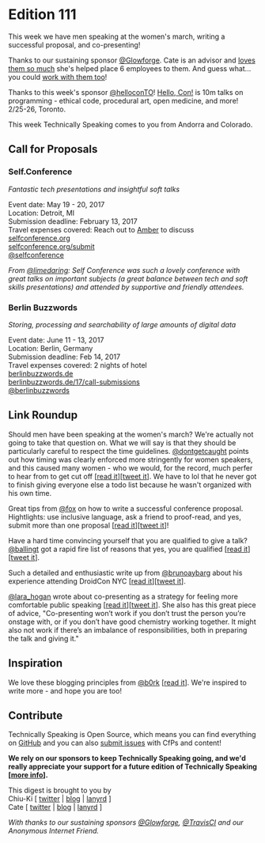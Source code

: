 # Edition 111

This week we have men speaking at the women's march, writing a successful proposal, and co-presenting!

Thanks to our sustaining sponsor [@Glowforge](http://twitter.com/glowforge). Cate is an advisor and [loves them so much](https://cate.blog/2015/10/21/lasers-and-practical-skills/) she's helped place 6 employees to them. And guess what... you could [work with them too](https://glowforge.com/jobs/)!

Thanks to this week's sponsor [@helloconTO](http://twitter.com/helloconTO)! [Hello, Con!](http://hellocon.net) is 10m talks on programming - ethical code, procedural art, open medicine, and more! 2/25-26, Toronto.

This week Technically Speaking comes to you from Andorra and Colorado.


## Call for Proposals

### Self.Conference
*Fantastic tech presentations and insightful soft talks*

Event date: May 19 - 20, 2017  
Location: Detroit, MI  
Submission deadline: February 13, 2017  
Travel expenses covered:  Reach out to [Amber](mailto:amber@selfconference.org) to discuss  
[selfconference.org](http://selfconference.org/)  
[selfconference.org/submit](http://selfconference.org/submit)  
[@selfconference](https://twitter.com/selfconference)

*From [@limedaring](https://twitter.com/limedaring): Self Conference was such a lovely conference with great talks on important subjects (a great balance between tech and soft skills presentations) and attended by supportive and friendly attendees.*

### Berlin Buzzwords
*Storing, processing and searchability of large amounts of digital data*

Event date: June 11 - 13, 2017  
Location: Berlin, Germany  
Submission deadline: Feb 14, 2017  
Travel expenses covered: 2 nights of hotel  
[berlinbuzzwords.de](https://berlinbuzzwords.de/)  
[berlinbuzzwords.de/17/call-submissions](https://berlinbuzzwords.de/17/call-submissions)  
[@berlinbuzzwords](https://twitter.com/berlinbuzzwords)


## Link Roundup

Should men have been speaking at the women's march? We're actually not going to take that question on. What we will say is that they should be particularly careful to respect the time guidelines. [@dontgetcaught](http://twitter.com/dontgetcaught) points out how timing was clearly enforced more stringently for women speakers, and this caused many women - who we would, for the record, much perfer to hear from to get cut off [[read it](http://eloquentwoman.blogspot.com/2017/01/when-man-hogs-mic-at-the-womens-march.html)][[tweet it](https://twitter.com/home?status=When%20a%20man%20hogs%20the%20mic%20at%20the%20the%20Women%27s%20March%20on%20Washington%20by%20%40dontgetcaught%20http%3A//eloquentwoman.blogspot.com/2017/01/when-man-hogs-mic-at-the-womens-march.html%20via%20%40techspeakdigest)]. We have to lol that he never got to finish giving everyone else a todo list because he wasn't organized with his own time.

Great tips from [@fox](https://twitter.com/fox) on how to write a successful conference proposal. Hightlights: use inclusive language, ask a friend to proof-read, and yes, submit more than one proposal [[read it](https://medium.com/@fox/how-to-write-a-successful-conference-proposal-4461509d3e32#.ejc9c7ryy)][[tweet it](https://twitter.com/home?status=How%20to%20write%20a%20successful%20conference%20proposal%20by%20%40fox%20https%3A//medium.com/%40fox/how-to-write-a-successful-conference-proposal-4461509d3e32%23.ejc9c7ryy%20via%20%40techspeakdigest)]!

Have a hard time convincing yourself that you are qualified to give a talk? [@ballingt](https://twitter.com/ballingt/) got a rapid fire list of reasons that yes, you are qualified [[read it](http://ballingt.com/wanna-do-a-talk)][[tweet it](https://twitter.com/home?status=Who%20am%20I%20to%20give%20this%20talk?%20by%20%40ballingt%20http%3A//ballingt.com/wanna-do-a-talk%20via%20%40techspeakdigest)].

Such a detailed and enthusiastic write up from [@brunoaybarg](http://twitter.com/brunoaybarg) about his experience attending DroidCon NYC [[read it](https://medium.com/@bruno.aybar/my-journey-to-droidcon-d1e0e78467dd)][[tweet it](https://twitter.com/home?status=My%20journey%20to%20Droidcon%20by%20%40brunoaybarg%20https%3A//medium.com/%40bruno.aybar/my-journey-to-droidcon-d1e0e78467dd%20via%20%40techspeakdigest)].

[@lara_hogan](http://twitter.com/lara_hogan) wrote about co-presenting as a strategy for feeling more comfortable public speaking [[read it](https://24ways.org/2016/public-speaking-with-a-buddy/)][[tweet it](https://twitter.com/home?status=Public%20Speaking%20with%20a%20Buddy%20by%20%40lara_hogan%20https%3A//24ways.org/2016/public-speaking-with-a-buddy/%20via%20%40techspeakdigest)]. She also has this great piece of advice, "Co-presenting won’t work if you don’t trust the person you’re onstage with, or if you don’t have good chemistry working together. It might also not work if there’s an imbalance of responsibilities, both in preparing the talk and giving it."

## Inspiration

We love these blogging principles from [@b0rk](http://twitter.com/b0rk) [[read it](https://twitter.com/b0rk/status/823183090554126336)]. We're inspired to write more - and hope you are too!  

## Contribute

Technically Speaking is Open Source, which means you can find everything on [GitHub](https://github.com/catehstn/technically-speaking/) and you can also [submit issues](https://github.com/catehstn/technically-speaking/issues/new) with CfPs and content!

**We rely on our sponsors to keep Technically Speaking going, and we'd really appreciate your support for a future edition of Technically Speaking [[more info](http://www.techspeak.email/sponsorship/)].**  


This digest is brought to you by  
Chiu-Ki [ [twitter](https://twitter.com/chiuki) | [blog](http://blog.sqisland.com/) | [lanyrd](http://lanyrd.com/profile/chiuki/) ]  
Cate [ [twitter](https://twitter.com/catehstn) | [blog](http://www.cate.blog/) | [lanyrd](http://lanyrd.com/profile/catehstn/) ]

*With thanks to our sustaining sponsors [@Glowforge](http://twitter.com/glowforge), [@TravisCI](http://twitter.com/travisci) and our Anonymous Internet Friend.*

